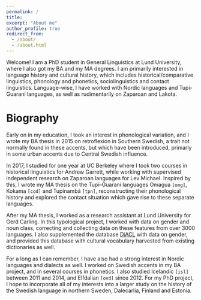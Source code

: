 ```yaml
---
permalink: /
title:
excerpt: "About me"
author_profile: true
redirect_from: 
  - /about/
  - /about.html
---
```


Welcome! I am a PhD student in General Linguistics at Lund University, where I also got my BA and my MA degrees. I am primarily interested in language history and cultural history, which includes historical/comparative linguistics, phonology and phonetics, sociolinguistics and contact linguistics. Language-wise, I have  worked with Nordic languages and Tupí-Guaraní languages, as well as rudimentarily on Zaparoan and Lakota.

Biography
======

Early on in my education, I took an interest in phonological variation, and I wrote my BA thesis in 2015 on retroflexion in Southern Swedish, a trait not normally found in these accents, but which have been introduced, primarly in some urban accents due to Central Swedish influence. 

In 2017, I studied for one year at UC Berkeley where I took two courses in historical linguistics for Andrew Garrett, while working with supervised independent research on Zaparoan languages for Lev Michael. Inspired by this, I wrote my MA thesis on the Tupí–Guaraní languages Omagua ```[omg]```, Kokama ```[cod]``` and Tupinambá ```[tpn]```, reconstructing their phonological history and explored the contact situation which gave rise to these separate languages.

After my MA thesis, I worked as a research assistant at Lund University for Gerd Carling. In this typological project, I worked with data on gender and noun class, correcting and collecting data on these features from over 3000 languages. I also supplemented the database [DiACL](https://diacl.ht.lu.se/) with data on gender, and provided this database with cultural vocabulary harvested from existing dictionaries as well.

For a long as I can remember, I have also had a strong interest in Nordic languages and dialects as well. I worked on Swedish accents in my BA project, and in several courses in phonetics. I also studied Icelandic ```[isl]``` between 2011 and 2014, and Elfdalian ```[ovd]``` since 2012. For my PhD project, I hope to incorporate all of my interests into a larger study on the history of the Swedish language in northern Sweden, Dalecarlia, Finland and Estonia.


